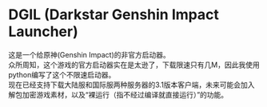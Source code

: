 # DGIL (Darkstar Genshin Impact Launcher)  
这是一个给原神(Genshin Impact)的非官方启动器。  
众所周知，这个游戏的官方启动器实在是太逊了，下载限速只有几M，因此我使用python编写了这个不限速启动器。  
现在已经支持下载大陆服和国际服两种服务器的3.1版本客户端，未来可能会加入解包加密游戏素材，以及“裸运行（指不经过编译就直接运行）”的功能。
